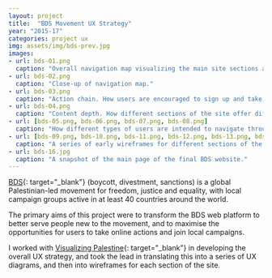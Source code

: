 ```yaml
---
layout: project
title:  "BDS Movement UX Strategy"
year: "2015-17"
categories: project ux
img: assets/img/bds-prev.jpg
images:
- url: bds-01.png
  caption: "Overall navigation map visualizing the main site sections and user flows."
- url: bds-02.png
  caption: "Close-up of navigation map."
- url: bds-03.png
  caption: "Action chain. How users are encouraged to sign up and take action."
- url: bds-04.png
  caption: "Content depth. How different sections of the site offer different levels of detail."
- url: [bds-05.png, bds-06.png, bds-07.png, bds-08.png]
  caption: "How different types of users are intended to navigate throught the site."
- url: [bds-09.png, bds-10.png, bds-11.png, bds-12.png, bds-13.png, bds-14.png]
  caption: "A series of early wireframes for different sections of the site."
- url: bds-16.jpg
  caption: "A snapshot of the main page of the final BDS website."
---
```

[BDS](https://bdsmovement.net){: target="_blank"} (boycott, divestment, sanctions) is a global Palestinian-led movement for freedom, justice and equality, with local campaign groups active in at least 40 countries around the world.

The primary aims of this project were to transform the BDS web platform to better serve people new to the movement, and to maximise the opportunities for users to take online actions and join local campaigns.

I worked with [Visualizing Palestine](https://visualizingpalestine.org){: target="_blank"} in developing the overall UX strategy, and took the lead in translating this into a series of UX diagrams, and then into wireframes for each section of the site.